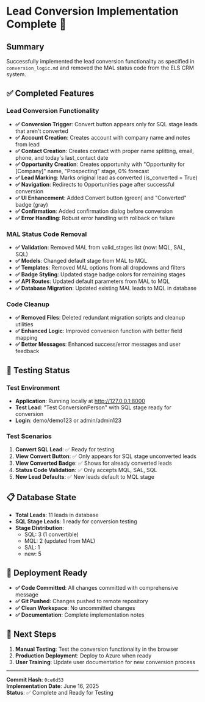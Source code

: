 # Lead Conversion Implementation Complete 🎉

## Summary
Successfully implemented the lead conversion functionality as specified in `conversion_logic.md` and removed the MAL status code from the ELS CRM system.

## ✅ Completed Features

### Lead Conversion Functionality
- **✅ Conversion Trigger**: Convert button appears only for SQL stage leads that aren't converted
- **✅ Account Creation**: Creates account with company name and notes from lead
- **✅ Contact Creation**: Creates contact with proper name splitting, email, phone, and today's last_contact date
- **✅ Opportunity Creation**: Creates opportunity with "Opportunity for [Company]" name, "Prospecting" stage, 0% forecast
- **✅ Lead Marking**: Marks original lead as converted (is_converted = True)
- **✅ Navigation**: Redirects to Opportunities page after successful conversion
- **✅ UI Enhancement**: Added Convert button (green) and "Converted" badge (gray)
- **✅ Confirmation**: Added confirmation dialog before conversion
- **✅ Error Handling**: Robust error handling with rollback on failure

### MAL Status Code Removal
- **✅ Validation**: Removed MAL from valid_stages list (now: MQL, SAL, SQL)
- **✅ Models**: Changed default stage from MAL to MQL
- **✅ Templates**: Removed MAL options from all dropdowns and filters
- **✅ Badge Styling**: Updated stage badge colors for remaining stages
- **✅ API Routes**: Updated default parameters from MAL to MQL
- **✅ Database Migration**: Updated existing MAL leads to MQL in database

### Code Cleanup
- **✅ Removed Files**: Deleted redundant migration scripts and cleanup utilities
- **✅ Enhanced Logic**: Improved conversion function with better field mapping
- **✅ Better Messages**: Enhanced success/error messages and user feedback

## 🧪 Testing Status

### Test Environment
- **Application**: Running locally at http://127.0.0.1:8000
- **Test Lead**: "Test ConversionPerson" with SQL stage ready for conversion
- **Login**: demo/demo123 or admin/admin123

### Test Scenarios
1. **Convert SQL Lead**: ✅ Ready for testing
2. **View Convert Button**: ✅ Only appears for SQL stage unconverted leads
3. **View Converted Badge**: ✅ Shows for already converted leads
4. **Status Code Validation**: ✅ Only accepts MQL, SAL, SQL
5. **New Lead Defaults**: ✅ New leads default to MQL stage

## 📋 Database State
- **Total Leads**: 11 leads in database
- **SQL Stage Leads**: 1 ready for conversion testing
- **Stage Distribution**: 
  - SQL: 3 (1 convertible)
  - MQL: 2 (updated from MAL)
  - SAL: 1
  - new: 5

## 🚀 Deployment Ready
- **✅ Code Committed**: All changes committed with comprehensive message
- **✅ Git Pushed**: Changes pushed to remote repository
- **✅ Clean Workspace**: No uncommitted changes
- **✅ Documentation**: Complete implementation notes

## 📝 Next Steps
1. **Manual Testing**: Test the conversion functionality in the browser
2. **Production Deployment**: Deploy to Azure when ready
3. **User Training**: Update user documentation for new conversion process

---
**Commit Hash**: `0ce6d53`  
**Implementation Date**: June 16, 2025  
**Status**: ✅ Complete and Ready for Testing
